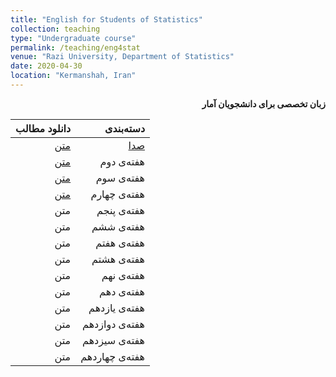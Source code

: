 ```yaml
---
title: "English for Students of Statistics"
collection: teaching
type: "Undergraduate course"
permalink: /teaching/eng4stat
venue: "Razi University, Department of Statistics"
date: 2020-04-30
location: "Kermanshah, Iran"
---
```


<p dir='rtl' align='right'><b>
  زبان تخصصی برای دانشجویان آمار
</b></p>



| دانلود مطالب | دسته‌بندی |
|---:|---:|
| [متن](../files/eng4stat/eng4stat1.pdf) | [صدا](../files/eng4stat/eng4stat1.pdf) | هفته‌ی اول |
| [متن](../files/Cpp/cpp2.pdf) | هفته‌ی دوم |
| [متن](../files/Cpp/cpp3.pdf) | هفته‌ی سوم |
| [متن](../files/Cpp/cpp4.pdf) | هفته‌ی چهارم |
| متن | هفته‌ی پنجم |
| متن | هفته‌ی ششم |
| متن | هفته‌ی هفتم |
| متن | هفته‌ی هشتم |
| متن | هفته‌ی نهم |
| متن | هفته‌ی دهم |
| متن | هفته‌ی یازدهم |
| متن | هفته‌ی دوازدهم |
| متن | هفته‌ی سیزدهم |
| متن | هفته‌ی چهاردهم |

